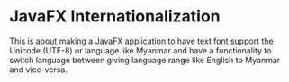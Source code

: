 # JavaFX Internationalization 
This is about making a JavaFX application to have text font support the Unicode (UTF-8) or language like Myanmar and have a functionality to switch language between giving language range like English to Myanmar and vice-versa.





